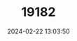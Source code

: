 ---
title: "19182"
category: "Lithobates tlaloci"
draft: false
date: 2024-02-22 13:03:50
languages:
  Spanish; Castilian: ["Rana de Tláloc"]
  English: ["Tlaloc's Leopard Frog"]
---